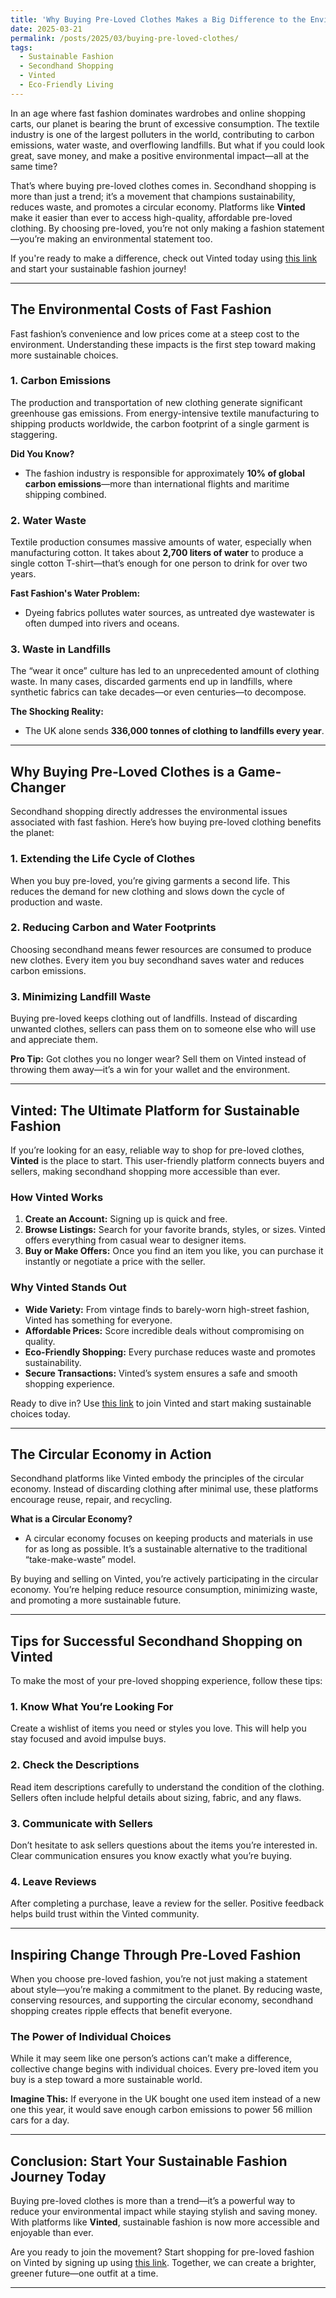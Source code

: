 ```yaml
---
title: 'Why Buying Pre-Loved Clothes Makes a Big Difference to the Environment'
date: 2025-03-21
permalink: /posts/2025/03/buying-pre-loved-clothes/
tags:
  - Sustainable Fashion
  - Secondhand Shopping
  - Vinted
  - Eco-Friendly Living
---
```


In an age where fast fashion dominates wardrobes and online shopping carts, our planet is bearing the brunt of excessive consumption. The textile industry is one of the largest polluters in the world, contributing to carbon emissions, water waste, and overflowing landfills. But what if you could look great, save money, and make a positive environmental impact—all at the same time?

That’s where buying pre-loved clothes comes in. Secondhand shopping is more than just a trend; it’s a movement that champions sustainability, reduces waste, and promotes a circular economy. Platforms like **Vinted** make it easier than ever to access high-quality, affordable pre-loved clothing. By choosing pre-loved, you’re not only making a fashion statement—you’re making an environmental statement too.

If you're ready to make a difference, check out Vinted today using [this link](https://www.vinted.co.uk/invite/imdavidj) and start your sustainable fashion journey!

---

## The Environmental Costs of Fast Fashion

Fast fashion’s convenience and low prices come at a steep cost to the environment. Understanding these impacts is the first step toward making more sustainable choices.

### 1. **Carbon Emissions**
The production and transportation of new clothing generate significant greenhouse gas emissions. From energy-intensive textile manufacturing to shipping products worldwide, the carbon footprint of a single garment is staggering.

**Did You Know?**
- The fashion industry is responsible for approximately **10% of global carbon emissions**—more than international flights and maritime shipping combined.

### 2. **Water Waste**
Textile production consumes massive amounts of water, especially when manufacturing cotton. It takes about **2,700 liters of water** to produce a single cotton T-shirt—that’s enough for one person to drink for over two years.

**Fast Fashion's Water Problem:**
- Dyeing fabrics pollutes water sources, as untreated dye wastewater is often dumped into rivers and oceans.

### 3. **Waste in Landfills**
The “wear it once” culture has led to an unprecedented amount of clothing waste. In many cases, discarded garments end up in landfills, where synthetic fabrics can take decades—or even centuries—to decompose.

**The Shocking Reality:**
- The UK alone sends **336,000 tonnes of clothing to landfills every year**.

---

## Why Buying Pre-Loved Clothes is a Game-Changer

Secondhand shopping directly addresses the environmental issues associated with fast fashion. Here’s how buying pre-loved clothing benefits the planet:

### 1. **Extending the Life Cycle of Clothes**
When you buy pre-loved, you’re giving garments a second life. This reduces the demand for new clothing and slows down the cycle of production and waste.

### 2. **Reducing Carbon and Water Footprints**
Choosing secondhand means fewer resources are consumed to produce new clothes. Every item you buy secondhand saves water and reduces carbon emissions.

### 3. **Minimizing Landfill Waste**
Buying pre-loved keeps clothing out of landfills. Instead of discarding unwanted clothes, sellers can pass them on to someone else who will use and appreciate them.

**Pro Tip:**
Got clothes you no longer wear? Sell them on Vinted instead of throwing them away—it’s a win for your wallet and the environment.

---

## Vinted: The Ultimate Platform for Sustainable Fashion

If you’re looking for an easy, reliable way to shop for pre-loved clothes, **Vinted** is the place to start. This user-friendly platform connects buyers and sellers, making secondhand shopping more accessible than ever.

### How Vinted Works

1. **Create an Account:** Signing up is quick and free.
2. **Browse Listings:** Search for your favorite brands, styles, or sizes. Vinted offers everything from casual wear to designer items.
3. **Buy or Make Offers:** Once you find an item you like, you can purchase it instantly or negotiate a price with the seller.

### Why Vinted Stands Out

- **Wide Variety:** From vintage finds to barely-worn high-street fashion, Vinted has something for everyone.
- **Affordable Prices:** Score incredible deals without compromising on quality.
- **Eco-Friendly Shopping:** Every purchase reduces waste and promotes sustainability.
- **Secure Transactions:** Vinted’s system ensures a safe and smooth shopping experience.

Ready to dive in? Use [this link](https://www.vinted.co.uk/invite/imdavidj) to join Vinted and start making sustainable choices today.

---

## The Circular Economy in Action

Secondhand platforms like Vinted embody the principles of the circular economy. Instead of discarding clothing after minimal use, these platforms encourage reuse, repair, and recycling.

**What is a Circular Economy?**
- A circular economy focuses on keeping products and materials in use for as long as possible. It’s a sustainable alternative to the traditional “take-make-waste” model.

By buying and selling on Vinted, you’re actively participating in the circular economy. You’re helping reduce resource consumption, minimizing waste, and promoting a more sustainable future.

---

## Tips for Successful Secondhand Shopping on Vinted

To make the most of your pre-loved shopping experience, follow these tips:

### 1. **Know What You’re Looking For**
Create a wishlist of items you need or styles you love. This will help you stay focused and avoid impulse buys.

### 2. **Check the Descriptions**
Read item descriptions carefully to understand the condition of the clothing. Sellers often include helpful details about sizing, fabric, and any flaws.

### 3. **Communicate with Sellers**
Don’t hesitate to ask sellers questions about the items you’re interested in. Clear communication ensures you know exactly what you’re buying.

### 4. **Leave Reviews**
After completing a purchase, leave a review for the seller. Positive feedback helps build trust within the Vinted community.

---

## Inspiring Change Through Pre-Loved Fashion

When you choose pre-loved fashion, you’re not just making a statement about style—you’re making a commitment to the planet. By reducing waste, conserving resources, and supporting the circular economy, secondhand shopping creates ripple effects that benefit everyone.

### The Power of Individual Choices
While it may seem like one person’s actions can’t make a difference, collective change begins with individual choices. Every pre-loved item you buy is a step toward a more sustainable world.

**Imagine This:**
If everyone in the UK bought one used item instead of a new one this year, it would save enough carbon emissions to power 56 million cars for a day.

---

## Conclusion: Start Your Sustainable Fashion Journey Today

Buying pre-loved clothes is more than a trend—it’s a powerful way to reduce your environmental impact while staying stylish and saving money. With platforms like **Vinted**, sustainable fashion is now more accessible and enjoyable than ever.

Are you ready to join the movement? Start shopping for pre-loved fashion on Vinted by signing up using [this link](https://www.vinted.co.uk/invite/imdavidj). Together, we can create a brighter, greener future—one outfit at a time.

---